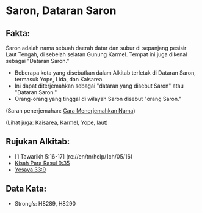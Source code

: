 # Saron, Dataran Saron 

## Fakta:  

Saron adalah nama sebuah daerah datar dan subur di sepanjang pesisir Laut Tengah, di sebelah selatan Gunung Karmel. Tempat ini juga dikenal sebagai "Dataran Saron." 

* Beberapa kota yang disebutkan dalam Alkitab terletak di Dataran Saron, termasuk Yope, Lida, dan Kaisarea.
* Ini dapat diterjemahkan sebagai "dataran yang disebut Saron" atau "Dataran Saron."
* Orang-orang yang tinggal di wilayah Saron disebut "orang Saron."  

(Saran penerjemahan: [Cara Menerjemahkan Nama](rc://en/ta/man/translate/translate-names)) 

(Lihat juga: [Kaisarea](../names/caesarea.md), [Karmel](../names/carmel.md), [Yope](../names/joppa.md), [laut](../names/mediterranean.md)) 

## Rujukan Alkitab:

* [1 Tawarikh 5:16-17] (rc://en/tn/help/1ch/05/16)
* [Kisah Para Rasul 9:35](rc://en/tn/help/act/09/35)
* [Yesaya 33:9](rc://en/tn/help/isa/33/9) 

## Data Kata:

* Strong’s: H8289, H8290
